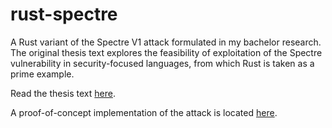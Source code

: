 # rust-spectre
A Rust variant of the Spectre V1 attack formulated in my bachelor research. The original thesis text explores the feasibility of exploitation of the Spectre vulnerability in security-focused languages, from which Rust is taken as a prime example.

Read the thesis text [here](./thesis.pdf).

A proof-of-concept implementation of the attack is located [here](./src/main.rs).
